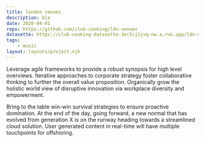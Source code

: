 ```yaml
---
title: london venues
description: bla
date: 2020-04-01
repo: https://github.com/club-cooking/ldn-venues
datasette: https://club-cooking-datasette-3ec5cj2jvq-nw.a.run.app/ldn-venues
tags:
	- music
layout: layouts/project.njk
---
```


Leverage agile frameworks to provide a robust synopsis for high level overviews. Iterative approaches to corporate strategy foster collaborative thinking to further the overall value proposition. Organically grow the holistic world view of disruptive innovation via workplace diversity and empowerment.

Bring to the table win-win survival strategies to ensure proactive domination. At the end of the day, going forward, a new normal that has evolved from generation X is on the runway heading towards a streamlined cloud solution. User generated content in real-time will have multiple touchpoints for offshoring.
